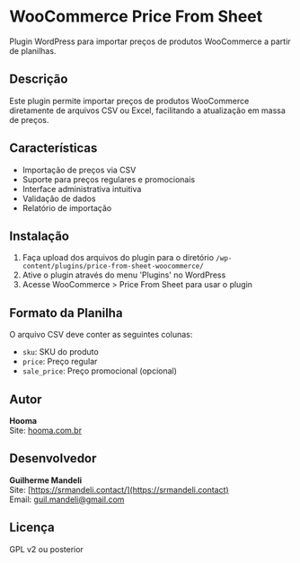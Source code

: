 # WooCommerce Price From Sheet

Plugin WordPress para importar preços de produtos WooCommerce a partir de planilhas.

## Descrição

Este plugin permite importar preços de produtos WooCommerce diretamente de arquivos CSV ou Excel, facilitando a atualização em massa de preços.

## Características

- Importação de preços via CSV
- Suporte para preços regulares e promocionais
- Interface administrativa intuitiva
- Validação de dados
- Relatório de importação

## Instalação

1. Faça upload dos arquivos do plugin para o diretório `/wp-content/plugins/price-from-sheet-woocommerce/`
2. Ative o plugin através do menu 'Plugins' no WordPress
3. Acesse WooCommerce > Price From Sheet para usar o plugin

## Formato da Planilha

O arquivo CSV deve conter as seguintes colunas:
- `sku`: SKU do produto
- `price`: Preço regular
- `sale_price`: Preço promocional (opcional)

## Autor

**Hooma**  
Site: [hooma.com.br](https://hooma.com.br)

## Desenvolvedor

**Guilherme Mandeli**  
Site: [https://srmandeli.contact/](https://srmandeli.contact)  
Email: [guil.mandeli@gmail.com](mailto:guil.mandeli@gmail.com)

## Licença

GPL v2 ou posterior